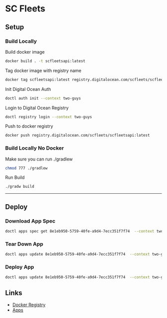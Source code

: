 # SC Fleets

## Setup

### Build Locally 
Build docker image
```bash
docker build . -t scfleetsapi:latest
```
Tag docker image with registry name
```bash
docker tag scfleetsapi:latest registry.digitalocean.com/scfleets/scfleetsapi:latest
```
Init Digital Ocean Auth 
```bash
doctl auth init --context two-guys
```
Login to Digital Ocean Registry
```bash
doctl registry login --context two-guys
```
Push to docker registry
```bash
docker push registry.digitalocean.com/scfleets/scfleetsapi:latest
```
### Build Locally No Docker
Make sure you can run ./gradlew
```bash
chmod 777 ./gradlew
```
Run Build
```bash
./gradw build
```
---
## Deploy
### Download App Spec 
```bash
doctl apps spec get 8e1eb950-5759-40fe-a9d4-7ecc351f7f74  --context two-guys > app.yaml
```
### Tear Down App
```bash
doctl apps update 8e1eb950-5759-40fe-a9d4-7ecc351f7f74  --context two-guys --spec ./blank-app.yaml
```
### Deploy App
```bash
doctl apps update 8e1eb950-5759-40fe-a9d4-7ecc351f7f74  --context two-guys --spec ./app.yaml
```
## Links
- [Docker Registry](https://cloud.digitalocean.com/registry?i=1052a3)
- [Apps](https://cloud.digitalocean.com/apps?i=1052a3)